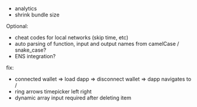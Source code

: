 - analytics
- shrink bundle size

Optional:

- cheat codes for local networks (skip time, etc)
- auto parsing of function, input and output names from camelCase / snake_case?
- ENS integration?

fix:

- connected wallet => load dapp => disconnect wallet => dapp navigates to /
- ring arrows timepicker left right
- dynamic array input required after deleting item

